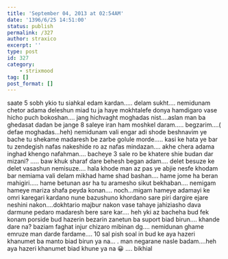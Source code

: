 ```yaml
---
title: 'September 04, 2013 at 02:54AM'
date: '1396/6/25 14:51:00'
status: publish
permalink: /327
author: straxico
excerpt: ''
type: post
id: 327
category:
    - strixmood
tag: []
post_format: []
---
```

<div>saate 5 sobh ykio tu siahkal edam kardan….. delam sukht…. nemidunam chetor adama deleshun miad tu ja haye mokhtalefe donya hamdigaro vase hicho puch bokoshan…. jang hichvaght moghadas nist….aslan man ba ghedasat dadan be jange 8 saleye iran ham moshkel daram….. begzarim….( defae moghadas…heh) nemidunam vali engar adi shode beshnavim ye bache tu shekame madaresh be zarbe golule morde….. kasi ke hata ye bar tu zendegish nafas nakeshide ro az nafas mindazan…. akhe chera adama inghad khengo nafahman…. bacheye 3 sale ro be khatere shie budan dar mizani? ….. baw khuk sharaf dare behesh began adam…. delet besuze ke delet vasashun nemisuze…. hala khode man az pas ye abjie nesfe khodam bar nemiama vali delam mikhad hame shad bashan…. hame jome ha beran mahigiri….. hame betunan asr ha tu aramesho sikut bekhaban…. nemigam hameye mariza shafa peyda konan…. noch…migam hameye adamayi ke omri karegari kardano nune bazushuno khordano sare piri dargire ejare neshini nakon….dokhtario majbur nakon vase tahaye jahiziasho dava darmune pedaro madaresh bere sare kar…. heh yki az bacheha bud fek konam porside bud hazerin bezarin zanetun ba suport biad birun…. khande dare na? baziam faghat injur chizaro mibinan dg…. nemidunan ghame emruze man darde fardame…. 10 sal pish soal in bud ke aya hazeri khanumet ba manto biad birun ya na… . man negarane nasle badam….heh aya hazeri khanumet biad khune ya na 😀 …. bikhial</div>